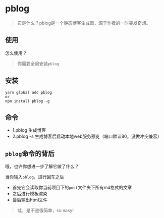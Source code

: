 # pblog

> 它是什么？pblog是一个静态博客生成器，源于作者的一时突发奇想。

## 使用

怎么使用？

> 你需要全局安装`pblog`

## 安装

```shell
yarn global add pblog
or
npm install pblog -g
```

## 命令

- 1.pblog 生成博客
- 2.pblog -s 生成博客后启动本地web服务预览（端口默认80，没做冲突兼容）

## `pblog`命令的背后

哦，也许你想进一步了解它做了什么？

当你输入`pblog`，进行回车之后

- 首先它会读取你当前项目下的`post`文件夹下所有md格式的文章
- 之后进行模板渲染
- 最后输出html文件

> 哇，是不是很简单，so easy!